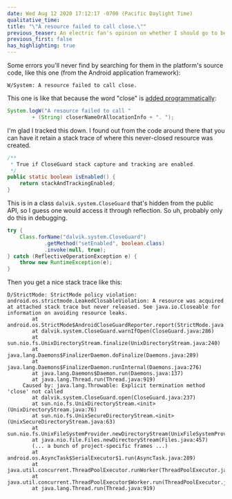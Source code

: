 ```yaml
---
date: Wed Aug 12 2020 17:12:17 -0700 (Pacific Daylight Time)
qualitative_time: 
title: "\"A resource failed to call close.\""
previous_teaser: An electric fan's opinion on whether I should go to bed earlier
previous_first: false
has_highlighting: true
---
```

Some errors you'll never find by searching for them in the platform's source code, like this one (from the Android application framework):

```
W/System: A resource failed to call close.
```

This one is like that because the word "close" is [added programmatically](https://cs.android.com/android/platform/superproject/+/android-10.0.0_r30:libcore/dalvik/src/main/java/dalvik/system/CloseGuard.java;l=279):

```java
System.logW("A resource failed to call "
        + (String) closerNameOrAllocationInfo + ". ");
```

I'm glad I tracked this down.
I found out from the code around there that you can have it retain a stack trace of where this never-closed resource was created.

```java
/**
 * True if CloseGuard stack capture and tracking are enabled.
 */
public static boolean isEnabled() {
    return stackAndTrackingEnabled;
}
```

This is in a class `dalvik.system.CloseGuard` that's hidden from the public API, so I guess one would access it through reflection.
So uh, probably only do this in debugging.

```java
try {
	Class.forName("dalvik.system.CloseGuard")
			.getMethod("setEnabled", boolean.class)
			.invoke(null, true);
} catch (ReflectiveOperationException e) {
	throw new RuntimeException(e);
}
```

Then you get a nice stack trace like this:

```
D/StrictMode: StrictMode policy violation: android.os.strictmode.LeakedClosableViolation: A resource was acquired at attached stack trace but never released. See java.io.Closeable for information on avoiding resource leaks.
        at android.os.StrictMode$AndroidCloseGuardReporter.report(StrictMode.java:1877)
        at dalvik.system.CloseGuard.warnIfOpen(CloseGuard.java:286)
        at sun.nio.fs.UnixDirectoryStream.finalize(UnixDirectoryStream.java:240)
        at java.lang.Daemons$FinalizerDaemon.doFinalize(Daemons.java:289)
        at java.lang.Daemons$FinalizerDaemon.runInternal(Daemons.java:276)
        at java.lang.Daemons$Daemon.run(Daemons.java:137)
        at java.lang.Thread.run(Thread.java:919)
     Caused by: java.lang.Throwable: Explicit termination method 'close' not called
        at dalvik.system.CloseGuard.open(CloseGuard.java:237)
        at sun.nio.fs.UnixDirectoryStream.<init>(UnixDirectoryStream.java:76)
        at sun.nio.fs.UnixSecureDirectoryStream.<init>(UnixSecureDirectoryStream.java:63)
        at sun.nio.fs.UnixFileSystemProvider.newDirectoryStream(UnixFileSystemProvider.java:436)
        at java.nio.file.Files.newDirectoryStream(Files.java:457)
        (... a bunch of project-specific frames ...)
        at android.os.AsyncTask$SerialExecutor$1.run(AsyncTask.java:289)
        at java.util.concurrent.ThreadPoolExecutor.runWorker(ThreadPoolExecutor.java:1167)
        at java.util.concurrent.ThreadPoolExecutor$Worker.run(ThreadPoolExecutor.java:641)
        at java.lang.Thread.run(Thread.java:919) 
```
